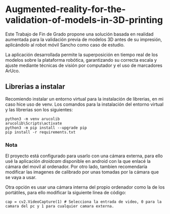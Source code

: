 # Augmented-reality-for-the-validation-of-models-in-3D-printing

Este Trabajo de Fin de Grado propone una solución basada en realidad aumentada para la validación previa de modelos 3D antes de su impresión, aplicándolo al robot móvil Sancho como caso de estudio. 

La aplicación desarrollada permite la superposición en tiempo real de los modelos sobre la plataforma robótica, garantizando su correcta escala y ajuste mediante técnicas de visión por computador y el uso de marcadores ArUco. 


## Librerias a instalar 

Recomiendo instalar un entorno virtual para la instalación de librerias, en mi caso hice uso de venv.
Los comandos para la instalación del entorno virtual y las librerias son los siguientes:
```
python3 -m venv arucolib
arucolib\Scripts\activate  
python3 -m pip install --upgrade pip
pip install -r requirements.txt
```

### Nota
El proyecto está configurado para usarlo con una cámara externa, para ello usé la aplicación *droidcam* disponible en android con la que enlacé la cámara del movil al ordenador. Por otro lado, tambien recomendaría modificar las imagenes de calibrado por unas tomadas por la cámara que se vaya a usar.

Otra opción es usar una cámara interna del propio ordenador como la de los portátiles, para ello modificar la siguiente linea de código:
```
cap = cv2.VideoCapture(1) # Selecciona la entrada de video, 0 para la camara del pc y 1 para cualquier camara externa.
```
